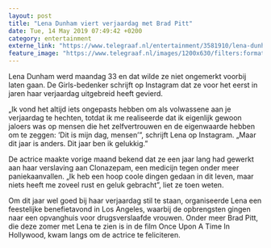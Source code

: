 ```yaml
---
layout: post
title: "Lena Dunham viert verjaardag met Brad Pitt"
date: Tue, 14 May 2019 07:49:42 +0200
category: entertainment
externe_link: "https://www.telegraaf.nl/entertainment/3581910/lena-dunham-viert-verjaardag-met-brad-pitt"
feature_image: "https://www.telegraaf.nl/images/1200x630/filters:format(jpeg):quality(80)/cdn-kiosk-api.telegraaf.nl/11f93f02-760c-11e9-bc2d-02d2fb1aa1d7.jpg"
---
```


<p class="intro">Lena Dunham werd maandag 33 en dat wilde ze niet ongemerkt voorbij laten gaan. De Girls-bedenker schrijft op Instagram dat ze voor het eerst in jaren haar verjaardag uitgebreid heeft gevierd.</p> <p>„Ik vond het altijd iets ongepasts hebben om als volwassene aan je verjaardag te hechten, totdat ik me realiseerde dat ik eigenlijk gewoon jaloers was op mensen die het zelfvertrouwen en de eigenwaarde hebben om te zeggen: ’Dit is mijn dag, mensen’”, schrijft Lena op Instagram. „Maar dit jaar is anders. Dit jaar ben ik gelukkig.”</p><p>De actrice maakte vorige maand bekend dat ze een jaar lang had gewerkt aan haar verslaving aan Clonazepam, een medicijn tegen onder meer paniekaanvallen. „Ik heb een hoop coole dingen gedaan in dit leven, maar niets heeft me zoveel rust en geluk gebracht”, liet ze toen weten.</p><p>Om dit jaar wel goed bij haar verjaardag stil te staan, organiseerde Lena een feestelijke benefietavond in Los Angeles, waarbij de opbrengsten gingen naar een opvanghuis voor drugsverslaafde vrouwen. Onder meer Brad Pitt, die deze zomer met Lena te zien is in de film Once Upon A Time In Hollywood, kwam langs om de actrice te feliciteren.</p>
